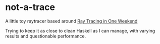 # not-a-trace

A little toy raytracer based around [Ray Tracing in One Weekend](https://raytracing.github.io/books/RayTracingInOneWeekend.html)

Trying to keep it as close to clean Haskell as I can manage, with varying results and questionable performance.
